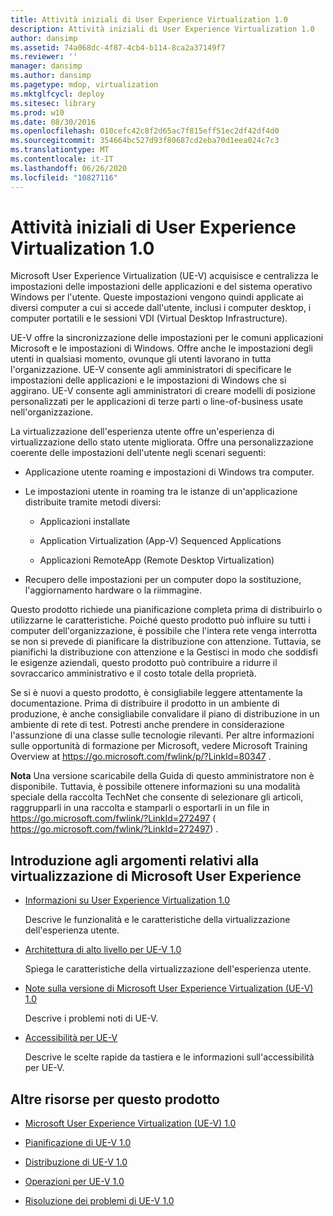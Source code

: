```yaml
---
title: Attività iniziali di User Experience Virtualization 1.0
description: Attività iniziali di User Experience Virtualization 1.0
author: dansimp
ms.assetid: 74a068dc-4f87-4cb4-b114-8ca2a37149f7
ms.reviewer: ''
manager: dansimp
ms.author: dansimp
ms.pagetype: mdop, virtualization
ms.mktglfcycl: deploy
ms.sitesec: library
ms.prod: w10
ms.date: 08/30/2016
ms.openlocfilehash: 010cefc42c8f2d65ac7f815eff51ec2df42df4d0
ms.sourcegitcommit: 354664bc527d93f80687cd2eba70d1eea024c7c3
ms.translationtype: MT
ms.contentlocale: it-IT
ms.lasthandoff: 06/26/2020
ms.locfileid: "10827116"
---
```

# Attività iniziali di User Experience Virtualization 1.0


Microsoft User Experience Virtualization (UE-V) acquisisce e centralizza le impostazioni delle impostazioni delle applicazioni e del sistema operativo Windows per l'utente. Queste impostazioni vengono quindi applicate ai diversi computer a cui si accede dall'utente, inclusi i computer desktop, i computer portatili e le sessioni VDI (Virtual Desktop Infrastructure).

UE-V offre la sincronizzazione delle impostazioni per le comuni applicazioni Microsoft e le impostazioni di Windows. Offre anche le impostazioni degli utenti in qualsiasi momento, ovunque gli utenti lavorano in tutta l'organizzazione. UE-V consente agli amministratori di specificare le impostazioni delle applicazioni e le impostazioni di Windows che si aggirano. UE-V consente agli amministratori di creare modelli di posizione personalizzati per le applicazioni di terze parti o line-of-business usate nell'organizzazione.

La virtualizzazione dell'esperienza utente offre un'esperienza di virtualizzazione dello stato utente migliorata. Offre una personalizzazione coerente delle impostazioni dell'utente negli scenari seguenti:

-   Applicazione utente roaming e impostazioni di Windows tra computer.

-   Le impostazioni utente in roaming tra le istanze di un'applicazione distribuite tramite metodi diversi:

    -   Applicazioni installate

    -   Application Virtualization (App-V) Sequenced Applications

    -   Applicazioni RemoteApp (Remote Desktop Virtualization)

-   Recupero delle impostazioni per un computer dopo la sostituzione, l'aggiornamento hardware o la riimmagine.

Questo prodotto richiede una pianificazione completa prima di distribuirlo o utilizzarne le caratteristiche. Poiché questo prodotto può influire su tutti i computer dell'organizzazione, è possibile che l'intera rete venga interrotta se non si prevede di pianificare la distribuzione con attenzione. Tuttavia, se pianifichi la distribuzione con attenzione e la Gestisci in modo che soddisfi le esigenze aziendali, questo prodotto può contribuire a ridurre il sovraccarico amministrativo e il costo totale della proprietà.

Se si è nuovi a questo prodotto, è consigliabile leggere attentamente la documentazione. Prima di distribuire il prodotto in un ambiente di produzione, è anche consigliabile convalidare il piano di distribuzione in un ambiente di rete di test. Potresti anche prendere in considerazione l'assunzione di una classe sulle tecnologie rilevanti. Per altre informazioni sulle opportunità di formazione per Microsoft, vedere Microsoft Training Overview at <https://go.microsoft.com/fwlink/p/?LinkId=80347> .

**Nota**  Una versione scaricabile della Guida di questo amministratore non è disponibile. Tuttavia, è possibile ottenere informazioni su una modalità speciale della raccolta TechNet che consente di selezionare gli articoli, raggrupparli in una raccolta e stamparli o esportarli in un file in <https://go.microsoft.com/fwlink/?LinkId=272497> ( https://go.microsoft.com/fwlink/?LinkId=272497) .

 

## Introduzione agli argomenti relativi alla virtualizzazione di Microsoft User Experience


-   [Informazioni su User Experience Virtualization 1.0](about-user-experience-virtualization-10.md)

    Descrive le funzionalità e le caratteristiche della virtualizzazione dell'esperienza utente.

-   [Architettura di alto livello per UE-V 1.0](high-level-architecture-for-ue-v-10.md)

    Spiega le caratteristiche della virtualizzazione dell'esperienza utente.

-   [Note sulla versione di Microsoft User Experience Virtualization (UE-V) 1.0](microsoft-user-experience-virtualization--ue-v--10-release-notes.md)

    Descrive i problemi noti di UE-V.

-   [Accessibilità per UE-V](accessibility-for-ue-v.md)

    Descrive le scelte rapide da tastiera e le informazioni sull'accessibilità per UE-V.

## Altre risorse per questo prodotto


-   [Microsoft User Experience Virtualization (UE-V) 1.0](index.md)

-   [Pianificazione di UE-V 1.0](planning-for-ue-v-10.md)

-   [Distribuzione di UE-V 1.0](deploying-ue-v-10.md)

-   [Operazioni per UE-V 1.0](operations-for-ue-v-10.md)

-   [Risoluzione dei problemi di UE-V 1.0](troubleshooting-ue-v-10.md)

 

 





